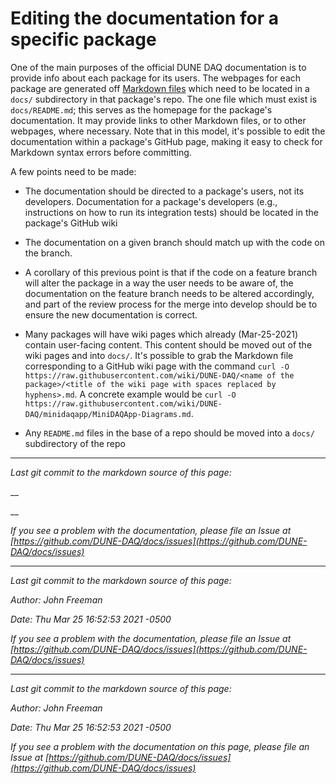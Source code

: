 
# Editing the documentation for a specific package

One of the main purposes of the official DUNE DAQ documentation is to
provide info about each package for its users. The webpages for each
package are generated off [Markdown
files](https://www.markdownguide.org/basic-syntax/) which need to be 
located in a `docs/` subdirectory in that package's repo. The one file
which must exist is `docs/README.md`; this serves as the homepage for
the package's documentation. It may provide links to other Markdown
files, or to other webpages, where necessary. Note that in this model,
it's possible to edit the documentation within a package's GitHub
page, making it easy to check for Markdown syntax errors before
committing. 

A few points need to be made:

- The documentation should be directed to a package's users, not
  its developers. Documentation for a package's developers (e.g., instructions
  on how to run its integration tests) should be located in the
  package's GitHub wiki

- The documentation on a given branch should match up with the code on
  the branch. 

- A corollary of this previous point is that if the code on a feature
  branch will alter the package in a way the user needs to be aware
  of, the documentation on the feature branch needs to be altered
  accordingly, and part of the review process for the merge into
  develop should be to ensure the new documentation is correct.

- Many packages will have wiki pages which already (Mar-25-2021)
  contain user-facing content. This content should be moved out of the
  wiki pages and into `docs/`. It's possible to grab the Markdown file corresponding to a GitHub wiki page with the command `curl -O https://raw.githubusercontent.com/wiki/DUNE-DAQ/<name of the  package>/<title of the wiki page with spaces replaced by hyphens>.md`. A concrete example would be `curl -O https://raw.githubusercontent.com/wiki/DUNE-DAQ/minidaqapp/MiniDAQApp-Diagrams.md`.

- Any `README.md` files in the base of a repo should be moved into a
  `docs/` subdirectory of the repo


-----

_Last git commit to the markdown source of this page:_


__

__

_If you see a problem with the documentation, please file an Issue at [https://github.com/DUNE-DAQ/docs/issues](https://github.com/DUNE-DAQ/docs/issues)_

-----

_Last git commit to the markdown source of this page:_


_Author: John Freeman_

_Date: Thu Mar 25 16:52:53 2021 -0500_

_If you see a problem with the documentation, please file an Issue at [https://github.com/DUNE-DAQ/docs/issues](https://github.com/DUNE-DAQ/docs/issues)_

-----

_Last git commit to the markdown source of this page:_


_Author: John Freeman_

_Date: Thu Mar 25 16:52:53 2021 -0500_

_If you see a problem with the documentation on this page, please file an Issue at [https://github.com/DUNE-DAQ/docs/issues](https://github.com/DUNE-DAQ/docs/issues)_
